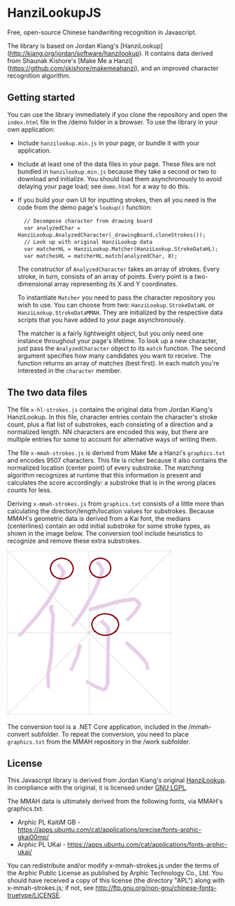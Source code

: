 # HanziLookupJS
Free, open-source Chinese handwriting recognition in Javascript.

The library is based on Jordan Kiang's [HanziLookup] (http://kiang.org/jordan/software/hanzilookup). It contains data derived from Shaunak Kishore's [Make Me a Hanzi] (https://github.com/skishore/makemeahanzi), and an improved character recognition algorithm.

## Getting started
You can use the library immediately if you clone the repository and open the `index.html` file in the /demo folder in a browser. To use the library in your own application:

- Include `hanzilookup.min.js` in your page, or bundle it with your application.

- Include at least one of the data files in your page. These files are not bundled in `hanzilookup.min.js` because they take a second or two to download and initialize. You should load them asynchronously to avoid delaying your page load; see `demo.html` for a way to do this.

- If you build your own UI for inputting strokes, then all you need is the code from the demo page's `lookup()` function:

        // Decompose character from drawing board
        var analyzedChar = HanziLookup.AnalyzedCharacter(_drawingBoard.cloneStrokes());
        // Look up with original HanziLookup data
        var matcherHL = HanziLookup.Matcher(HanziLookup.StrokeDataHL);
        var matchesHL = matcherHL.match(analyzedChar, 8);

  The constructor of `AnalyzedCharacter` takes an array of strokes. Every stroke, in turn, consists of an array of points. Every point is a two-dimensional array representing its X and Y coordinates.
  
  To instantiate `Matcher` you need to pass the character repository you wish to use. You can choose from two: `HanziLookup.StrokeDataHL` or `HanziLookup.StrokeDataMMAH`. They are initialized by the respective data scripts that you have added to your page asynchronously.
  
  The matcher is a fairly lightweight object, but you only need one instance throughout your page's lifetime. To look up a new character, just pass the `AnalyzedCharacter` object to its `match` function. The second argument specifies how many candidates you want to receive. The function returns an array of matches (best first). In each match you're interested in the `character` member.
  
## The two data files
 
The file `x-hl-strokes.js` contains the original data from Jordan Kiang's HanziLookup. In this file, character entries contain the character's stroke count, plus a flat list of substrokes, each consisting of a direction and a normalized length. NN characters are encoded this way, but there are multiple entries for some to account for alternative ways of writing them.
 
The file `x-mmah-strokes.js` is derived from Make Me a Hanzi's `graphics.txt` and encodes 9507 characters. This file is richer because it also contains the normalized location (center point) of every substroke. The matching algorithm recognizes at runtime that this information is present and calculates the score accordingly: a substroke that is in the wrong places counts for less.

Deriving `x-mmah-strokes.js` from `graphics.txt` consists of a little more than calculating the direction/length/location values for substrokes. Because MMAH's geometric data is derived from a Kai font, the medians (centerlines) contain an odd initial substroke for some stroke types, as shown in the image below. The conversion tool include heuristics to recognize and remove these extra substrokes.

![Odd substrokes from Kai font](kai-extra.png)

The conversion tool is a .NET Core application, included in the /mmah-convert subfolder. To repeat the conversion, you need to place `graphics.txt` from the MMAH repository in the /work subfolder.

## License

This Javascript library is derived from Jordan Kiang's original [HanziLookup](http://kiang.org/jordan/software/hanzilookup). In compliance with the original, it is licensed under [GNU LGPL](http://www.gnu.org/copyleft/gpl.html).

The MMAH data is ultimately derived from the following fonts, via MMAH's graphics.txt:
- Arphic PL KaitiM GB - https://apps.ubuntu.com/cat/applications/precise/fonts-arphic-gkai00mp/
- Arphic PL UKai - https://apps.ubuntu.com/cat/applications/fonts-arphic-ukai/

You can redistribute and/or modify x-mmah-strokes.js under the terms of the Arphic Public License as published by Arphic Technology Co., Ltd. You should have received a copy of this license (the directory "APL") along with x-mmah-strokes.js;
if not, see <http://ftp.gnu.org/non-gnu/chinese-fonts-truetype/LICENSE>.

